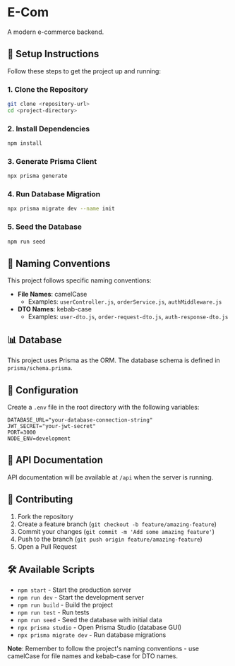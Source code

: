 # E-Com

A modern e-commerce backend.

## 🚀 Setup Instructions

Follow these steps to get the project up and running:

### 1. Clone the Repository

```bash
git clone <repository-url>
cd <project-directory>
```

### 2. Install Dependencies

```bash
npm install
```

### 3. Generate Prisma Client

```bash
npx prisma generate
```

### 4. Run Database Migration

```bash
npx prisma migrate dev --name init
```

### 5. Seed the Database

```bash
npm run seed
```

## 🎯 Naming Conventions

This project follows specific naming conventions:

- **File Names**: camelCase
  - Examples: `userController.js`, `orderService.js`, `authMiddleware.js`
- **DTO Names**: kebab-case
  - Examples: `user-dto.js`, `order-request-dto.js`, `auth-response-dto.js`

## 📊 Database

This project uses Prisma as the ORM. The database schema is defined in `prisma/schema.prisma`.


## 🔧 Configuration

Create a `.env` file in the root directory with the following variables:

```env
DATABASE_URL="your-database-connection-string"
JWT_SECRET="your-jwt-secret"
PORT=3000
NODE_ENV=development
```

## 📝 API Documentation

API documentation will be available at `/api` when the server is running.

## 🤝 Contributing

1. Fork the repository
2. Create a feature branch (`git checkout -b feature/amazing-feature`)
3. Commit your changes (`git commit -m 'Add some amazing feature'`)
4. Push to the branch (`git push origin feature/amazing-feature`)
5. Open a Pull Request

## 🛠️ Available Scripts

- `npm start` - Start the production server
- `npm run dev` - Start the development server
- `npm run build` - Build the project
- `npm run test` - Run tests
- `npm run seed` - Seed the database with initial data
- `npx prisma studio` - Open Prisma Studio (database GUI)
- `npx prisma migrate dev` - Run database migrations

**Note**: Remember to follow the project's naming conventions - use camelCase for file names and kebab-case for DTO names.
